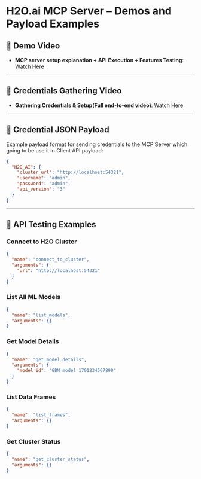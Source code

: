 # H2O.ai MCP Server – Demos and Payload Examples

## 🎥 Demo Video
- **MCP server setup explanation + API Execution + Features Testing**: [Watch Here](https://your-demo-video-link.com)

---

## 🎥 Credentials Gathering Video
- **Gathering Credentials & Setup(Full end-to-end video)**: [Watch Here](https://your-demo-video-link.com)

---

## 🔐 Credential JSON Payload
Example payload format for sending credentials to the MCP Server which going to be use it in Client API payload:
```json
{
  "H2O_AI": {
    "cluster_url": "http://localhost:54321",
    "username": "admin",
    "password": "admin",
    "api_version": "3"
  }
}
```

---

## 🧪 API Testing Examples

### Connect to H2O Cluster
```json
{
  "name": "connect_to_cluster",
  "arguments": {
    "url": "http://localhost:54321"
  }
}
```

### List All ML Models
```json
{
  "name": "list_models",
  "arguments": {}
}
```

### Get Model Details
```json
{
  "name": "get_model_details",
  "arguments": {
    "model_id": "GBM_model_1701234567890"
  }
}
```

### List Data Frames
```json
{
  "name": "list_frames",
  "arguments": {}
}
```

### Get Cluster Status
```json
{
  "name": "get_cluster_status",
  "arguments": {}
}
```
